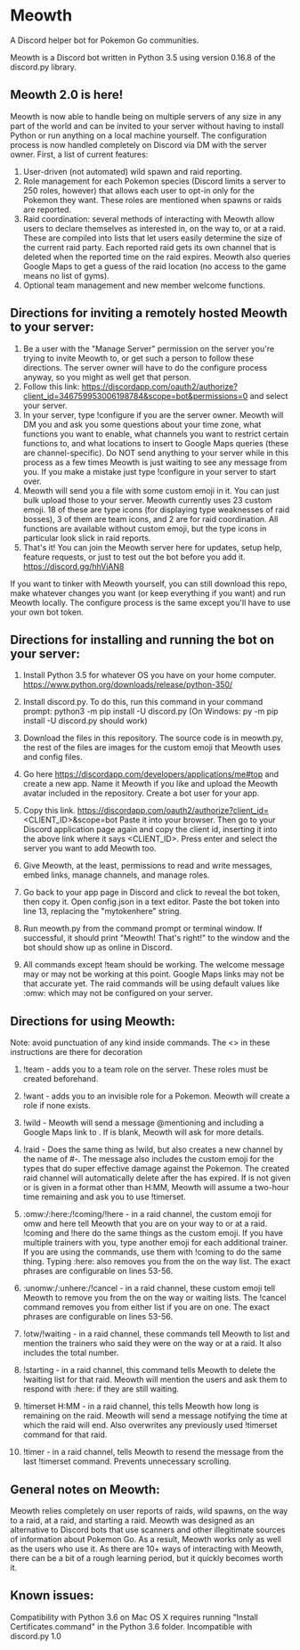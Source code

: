 # Meowth
A Discord helper bot for Pokemon Go communities.

Meowth is a Discord bot written in Python 3.5 using version 0.16.8 of the discord.py library.

## Meowth 2.0 is here! 

Meowth is now able to handle being on multiple servers of any size in any part of the world and can be invited to your server without having to install Python or run anything on a local machine yourself. The configuration process is now handled completely on Discord via DM with the server owner. First, a list of current features:

1. User-driven (not automated) wild spawn and raid reporting.
2. Role management for each Pokemon species (Discord limits a server to 250 roles, however) that allows each user to opt-in only for the Pokemon they want. These roles are mentioned when spawns or raids are reported.
3. Raid coordination: several methods of interacting with Meowth allow users to declare themselves as interested in, on the way to, or at a raid. These are compiled into lists that let users easily determine the size of the current raid party. Each reported raid gets its own channel that is deleted when the reported time on the raid expires. Meowth also queries Google Maps to get a guess of the raid location (no access to the game means no list of gyms).
4. Optional team management and new member welcome functions.

## Directions for inviting a remotely hosted Meowth to your server:
1. Be a user with the "Manage Server" permission on the server you're trying to invite Meowth to, or get such a person to follow these directions. The server owner will have to do the configure process anyway, so you might as well get that person.
2. Follow this link: https://discordapp.com/oauth2/authorize?client_id=346759953006198784&scope=bot&permissions=0 and select your server.
3. In your server, type !configure if you are the server owner. Meowth will DM you and ask you some questions about your time zone, what functions you want to enable, what channels you want to restrict certain functions to, and what locations to insert to Google Maps queries (these are channel-specific). Do NOT send anything to your server while in this process as a few times Meowth is just waiting to see any message from you. If you make a mistake just type !configure in your server to start over.
4. Meowth will send you a file with some custom emoji in it. You can just bulk upload those to your server. Meowth currently uses 23 custom emoji. 18 of these are type icons (for displaying type weaknesses of raid bosses), 3 of them are team icons, and 2 are for raid coordination. All functions are available without custom emoji, but the type icons in particular look slick in raid reports.
5. That's it! You can join the Meowth server here for updates, setup help, feature requests, or just to test out the bot before you add it. https://discord.gg/hhVjAN8 

If you want to tinker with Meowth yourself, you can still download this repo, make whatever changes you want (or keep everything if you want) and run Meowth locally. The configure process is the same except you'll have to use your own bot token.

## Directions for installing and running the bot on your server:

1. Install Python 3.5 for whatever OS you have on your home computer. https://www.python.org/downloads/release/python-350/

2. Install discord.py. To do this, run this command in your command prompt: python3 -m pip install -U discord.py
(On Windows: py -m pip install -U discord.py should work)

3. Download the files in this repository. The source code is in meowth.py, the rest of the files are images for the custom emoji
that Meowth uses and config files.

4. Go here https://discordapp.com/developers/applications/me#top and create a new app. Name it Meowth if you like and upload the 
Meowth avatar included in the repository. Create a bot user for your app.

5. Copy this link. https://discordapp.com/oauth2/authorize?client_id=<CLIENT_ID>&scope=bot Paste it into your browser.
Then go to your Discord application page again and copy the client id, inserting it into the above link where it says <CLIENT_ID>.
Press enter and select the server you want to add Meowth too.

6. Give Meowth, at the least, permissions to read and write messages, embed links, manage channels, and manage roles.

7. Go back to your app page in Discord and click to reveal the bot token, then copy it. Open config.json in a text editor.  Paste the bot token into line 13, replacing the "mytokenhere" string.

8. Run meowth.py from the command prompt or terminal window. If successful, it should print "Meowth! That's right!" to the 
window and the bot should show up as online in Discord.

9. All commands except !team should be working. The welcome message may or may not be working at this point. Google Maps links may not be that accurate yet. The raid commands will be using default values like :omw: which may not be configured on your server.



## Directions for using Meowth:
Note: avoid punctuation of any kind inside commands. The <> in these instructions are there for decoration

1. !team <teamname> - adds you to a team role on the server. These roles must be created beforehand.

2. !want <pokemonname> - adds you to an invisible role for a Pokemon. Meowth will create a role if none exists.

3. !wild <pokemonname> <location> - Meowth will send a message @mentioning <pokemonname> and including a Google Maps link
to <location>. If <location> is blank, Meowth will ask for more details.

4. !raid <pokemonname> <location> <time remaining> - Does the same thing as !wild, but also creates a new channel by the name of
#<pokemonname>-<location>. The message also includes the custom emoji for the types that do super effective damage against the 
Pokemon. The created raid channel will automatically delete after the <time remaining> has expired. If <time remaining> is not given or is given in a format other than H:MM, Meowth will assume a two-hour time remaining and ask you to use !timerset.

5. :omw:/:here:/!coming/!here - in a raid channel, the custom emoji for omw and here tell Meowth that you are on your way to or at a raid. !coming and !here do the same things as the custom emoji. If you have multiple trainers with you, type another emoji for each additional trainer. If you are using the commands, use them with !coming <number> to do the same thing. Typing :here: also removes you from the on the way list. The exact phrases are configurable on lines 53-56.

6. :unomw:/:unhere:/!cancel - in a raid channel, these custom emoji tell Meowth to remove you from the on the way or waiting lists. The !cancel command removes you from either list if you are on one. The exact phrases are configurable on lines 53-56.

7. !otw/!waiting - in a raid channel, these commands tell Meowth to list and mention the trainers who said they were on the way
or at a raid. It also includes the total number.

8. !starting - in a raid channel, this command tells Meowth to delete the !waiting list for that raid. Meowth will mention the
users and ask them to respond with :here: if they are still waiting.

9. !timerset H:MM - in a raid channel, this tells Meowth how long is remaining on the raid. Meowth will send a message notifying
the time at which the raid will end. Also overwrites any previously used !timerset command for that raid.

10. !timer - in a raid channel, tells Meowth to resend the message from the last !timerset command. Prevents unnecessary
scrolling.


## General notes on Meowth:

Meowth relies completely on user reports of raids, wild spawns, on the way to a raid, at a raid, and starting a raid. Meowth
was designed as an alternative to Discord bots that use scanners and other illegitimate sources of information about Pokemon Go.
As a result, Meowth works only as well as the users who use it. As there are 10+ ways of interacting with Meowth, there
can be a bit of a rough learning period, but it quickly becomes worth it.

## Known issues:

Compatibility with Python 3.6 on Mac OS X requires running "Install Certificates.command" in the Python 3.6 folder. Incompatible with discord.py 1.0



